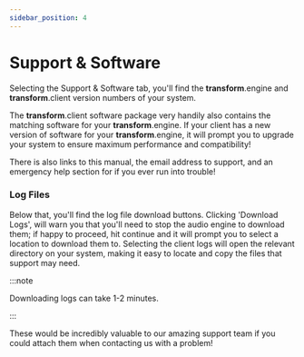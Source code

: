 ```yaml
---
sidebar_position: 4
---
```


# Support & Software

Selecting the Support & Software tab, you'll find the **transform**.engine and **transform**.client version numbers of your system.

The **transform**.client software package very handily also contains the matching software for your
**transform**.engine. If your client has a new version of software for your **transform**.engine, it
will prompt you to upgrade your system to ensure maximum performance and compatibility!


There is also links to this manual, the email address to support, and an emergency help section for if you ever run into trouble!



### Log Files

Below that, you'll find the log file download buttons. Clicking 'Download Logs', will warn you that
you'll need to stop the audio engine to download them; if happy to proceed, hit continue and it will
prompt you to select a location to download them to. Selecting the client logs will open the relevant directory on your system, making it easy to locate and copy the files that support may need. 

:::note

Downloading logs can take 1-2 minutes.

:::

These would be incredibly valuable to our amazing support team if you could attach them when contacting us with a problem!
